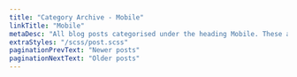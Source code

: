 ```yaml
---
title: "Category Archive - Mobile"
linkTitle: "Mobile"
metaDesc: "All blog posts categorised under the heading Mobile. These are updated on a regular basis so do check back for updates."
extraStyles: "/scss/post.scss"
paginationPrevText: "Newer posts"
paginationNextText: "Older posts"
---
```

